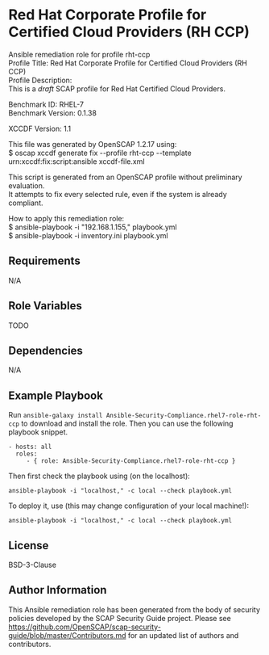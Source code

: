 Red Hat Corporate Profile for Certified Cloud Providers (RH CCP)
=========

Ansible remediation role for profile rht-ccp  
Profile Title:  Red Hat Corporate Profile for Certified Cloud Providers (RH CCP)  
Profile Description:  
This is a *draft* SCAP profile for Red Hat Certified Cloud Providers.  
  
Benchmark ID:  RHEL-7  
Benchmark Version:  0.1.38  
  
XCCDF Version:  1.1  
  
This file was generated by OpenSCAP 1.2.17 using:  
	$ oscap xccdf generate fix --profile rht-ccp --template urn:xccdf:fix:script:ansible xccdf-file.xml   
  
This script is generated from an OpenSCAP profile without preliminary evaluation.  
It attempts to fix every selected rule, even if the system is already compliant.  
  
How to apply this remediation role:  
$ ansible-playbook -i "192.168.1.155," playbook.yml  
$ ansible-playbook -i inventory.ini playbook.yml

Requirements
------------

N/A

Role Variables
--------------

TODO

Dependencies
------------

N/A

Example Playbook
----------------

Run `ansible-galaxy install Ansible-Security-Compliance.rhel7-role-rht-ccp` to
download and install the role. Then you can use the following playbook snippet.


    - hosts: all
      roles:
         - { role: Ansible-Security-Compliance.rhel7-role-rht-ccp }


Then first check the playbook using (on the localhost):

    ansible-playbook -i "localhost," -c local --check playbook.yml

To deploy it, use (this may change configuration of your local machine!):

    ansible-playbook -i "localhost," -c local --check playbook.yml


License
-------

BSD-3-Clause

Author Information
------------------

This Ansible remediation role has been generated from the body of security policies developed by the SCAP Security Guide project. Please see https://github.com/OpenSCAP/scap-security-guide/blob/master/Contributors.md for an updated list of authors and contributors.
